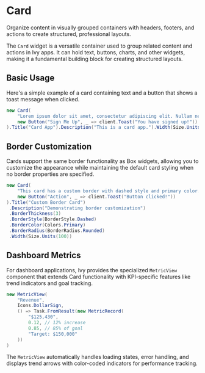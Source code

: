 ﻿---
prepare: |
  var client = this.UseService<IClientProvider>();
---

# Card

<Ingress>
Organize content in visually grouped containers with headers, footers, and actions to create structured, professional layouts.
</Ingress>

The `Card` widget is a versatile container used to group related content and actions in Ivy apps. It can hold text, buttons, charts, and other widgets, making it a fundamental building block for creating structured layouts.

## Basic Usage

Here's a simple example of a card containing text and a button that shows a toast message when clicked.

```csharp demo-below 
new Card(
    "Lorem ipsum dolor sit amet, consectetur adipiscing elit. Nullam nec purus nec nunc",
    new Button("Sign Me Up", _ => client.Toast("You have signed up!"))
).Title("Card App").Description("This is a card app.").Width(Size.Units(100))
```

## Border Customization

Cards support the same border functionality as Box widgets, allowing you to customize the appearance while maintaining the default card styling when no border properties are specified.

```csharp demo-below
new Card(
    "This card has a custom border with dashed style and primary color.",
    new Button("Action", _ => client.Toast("Button clicked!"))
).Title("Custom Border Card")
 .Description("Demonstrating border customization")
 .BorderThickness(3)
 .BorderStyle(BorderStyle.Dashed)
 .BorderColor(Colors.Primary)
 .BorderRadius(BorderRadius.Rounded)
 .Width(Size.Units(100))
```

## Dashboard Metrics

For dashboard applications, Ivy provides the specialized `MetricView` component that extends Card functionality with KPI-specific features like trend indicators and goal tracking.

```csharp demo-below
new MetricView(
    "Revenue", 
    Icons.DollarSign,
    () => Task.FromResult(new MetricRecord(
        "$125,430", 
        0.12, // 12% increase
        0.85, // 85% of goal
        "Target: $150,000"
    ))
)
```

The `MetricView` automatically handles loading states, error handling, and displays trend arrows with color-coded indicators for performance tracking.

<WidgetDocs Type="Ivy.Card" ExtensionTypes="Ivy.CardExtensions" SourceUrl="https://github.com/Ivy-Interactive/Ivy-Framework/blob/main/Ivy/Widgets/Card.cs"/>